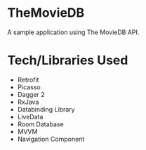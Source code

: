 
# TheMovieDB
A sample application using The MovieDB API.

# Tech/Libraries Used
* Retrofit 
* Picasso 
* Dagger 2
* RxJava
* Databinding Library
* LiveData
* Room Database
* MVVM
* Navigation Component
